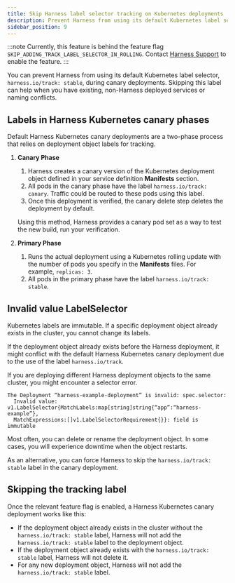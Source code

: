 ```yaml
---
title: Skip Harness label selector tracking on Kubernetes deployments
description: Prevent Harness from using its default Kubernetes label selector during canary deployments.
sidebar_position: 9
---
```


:::note
Currently, this feature is behind the feature flag `SKIP_ADDING_TRACK_LABEL_SELECTOR_IN_ROLLING`. Contact [Harness Support](mailto:support@harness.io) to enable the feature. 
:::

You can prevent Harness from using its default Kubernetes label selector, `harness.io/track: stable`, during canary deployments. Skipping this label can help when you have existing, non-Harness deployed services or naming conflicts. 

## Labels in Harness Kubernetes canary phases

Default Harness Kubernetes canary deployments are a two-phase process that relies on deployment object labels for tracking. 

1. **Canary Phase**
	1. Harness creates a canary version of the Kubernetes deployment object defined in your service definition **Manifests** section.
	2. All pods in the canary phase have the label `harness.io/track: canary`. Traffic could be routed to these pods using this label.
	3. Once this deployment is verified, the canary delete step deletes the deployment by default.    
   
	Using this method, Harness provides a canary pod set as a way to test the new build, run your verification.
2. **Primary Phase**
	1. Runs the actual deployment using a Kubernetes rolling update with the number of pods you specify in the **Manifests** files. For example, `replicas: 3`.
	2. All pods in the primary phase have the label `harness.io/track: stable`.

## Invalid value LabelSelector

Kubernetes labels are immutable. If a specific deployment object already exists in the cluster, you cannot change its labels.

If the deployment object already exists before the Harness deployment, it might conflict with the default Harness Kubernetes canary deployment due to the use of the label `harness.io/track`.

If you are deploying different Harness deployment objects to the same cluster, you might encounter a selector error.


```
The Deployment “harness-example-deployment” is invalid: spec.selector:   
  Invalid value: v1.LabelSelector{MatchLabels:map[string]string{“app”:“harness-example”},   
  MatchExpressions:[]v1.LabelSelectorRequirement{}}: field is immutable
```

Most often, you can delete or rename the deployment object. In some cases, you will experience downtime when the object restarts. 

As an alternative, you can force Harness to skip the `harness.io/track: stable` label in the canary deployment.

## Skipping the tracking label

Once the relevant feature flag is enabled, a Harness Kubernetes canary deployment works like this:

* If the deployment object already exists in the cluster without the `harness.io/track: stable` label, Harness will not add the `harness.io/track: stable` label to the deployment object.
* If the deployment object already exists with the `harness.io/track: stable` label, Harness will not delete it.
* For any new deployment object, Harness will not add the `harness.io/track: stable` label.
